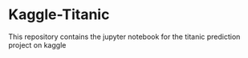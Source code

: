 # Kaggle-Titanic
This repository contains the jupyter notebook for the titanic prediction project on kaggle
